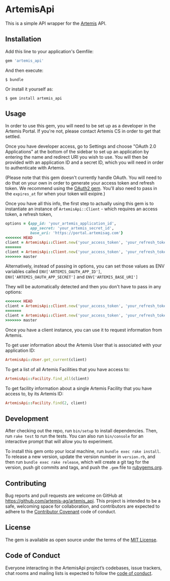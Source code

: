 # ArtemisApi

This is a simple API wrapper for the [Artemis](https://artemisag.com/) API.

## Installation

Add this line to your application's Gemfile:

```ruby
gem 'artemis_api'
```

And then execute:

    $ bundle

Or install it yourself as:

    $ gem install artemis_api

## Usage

In order to use this gem, you will need to be set up as a developer in the Artemis Portal. If you're not, please contact Artemis CS in order to get that settled.

Once you have developer access, go to Settings and choose "OAuth 2.0 Applications" at the bottom of the sidebar to set up an application by entering the name and redirect URI you wish to use. You will then be provided with an application ID and a secret ID, which you will need in order to authenticate with Artemis.

(Please note that this gem doesn't currently handle OAuth. You will need to do that on your own in order to generate your access token and refresh token. We recommend using the [OAuth2 gem](https://github.com/oauth-xx/oauth2). You'll also need to pass in the `expires_at` for when your token will exipire.)

Once you have all this info, the first step to actually using this gem is to instantiate an instance of `ArtemisApi::Client` - which requires an access token, a refresh token,

```ruby
options = {app_id: 'your_artemis_application_id',
           app_secret: 'your_artemis_secret_id',
           base_uri: 'https://portal.artemisag.com'}
<<<<<<< HEAD
client = ArtemisApi::Client.new('your_access_token', 'your_refresh_token', 7200, Time.zone.now, options)
=======
client = ArtemisApi::Client.new('your_access_token', 'your_refresh_token', token_expires_at, options)
>>>>>>> master
```

Alternatively, instead of passing in options, you can set those values as ENV variables called `ENV['ARTEMIS_OAUTH_APP_ID']`, `ENV['ARTEMIS_OAUTH_APP_SECRET']` and `ENV['ARTEMIS_BASE_URI']`

They will be automatically detected and then you don't have to pass in any options:
```ruby
<<<<<<< HEAD
client = ArtemisApi::Client.new('your_access_token', 'your_refresh_token', 7200, Time.zone.now)
=======
client = ArtemisApi::Client.new('your_access_token', 'your_refresh_token', token_expires_at)
>>>>>>> master
```

Once you have a client instance, you can use it to request information from Artemis.

To get user information about the Artemis User that is associated with your application ID:
```ruby
ArtemisApi::User.get_current(client)
```

To get a list of all Artemis Facilities that you have access to:
```ruby
ArtemisApi::Facility.find_all(client)
```

To get facility information about a single Artemis Facility that you have access to, by its Artemis ID:
```ruby
ArtemisApi::Facility.find(2, client)
```

## Development

After checking out the repo, run `bin/setup` to install dependencies. Then, run `rake test` to run the tests. You can also run `bin/console` for an interactive prompt that will allow you to experiment.

To install this gem onto your local machine, run `bundle exec rake install`. To release a new version, update the version number in `version.rb`, and then run `bundle exec rake release`, which will create a git tag for the version, push git commits and tags, and push the `.gem` file to [rubygems.org](https://rubygems.org).

## Contributing

Bug reports and pull requests are welcome on GitHub at https://github.com/artemis-ag/artemis_api. This project is intended to be a safe, welcoming space for collaboration, and contributors are expected to adhere to the [Contributor Covenant](http://contributor-covenant.org) code of conduct.

## License

The gem is available as open source under the terms of the [MIT License](https://opensource.org/licenses/MIT).

## Code of Conduct

Everyone interacting in the ArtemisApi project’s codebases, issue trackers, chat rooms and mailing lists is expected to follow the [code of conduct](https://github.com/artemis-ag/artemis_api/blob/master/CODE_OF_CONDUCT.md).

